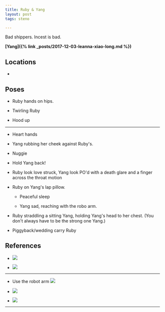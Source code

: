 ```yaml
---
title: Ruby & Yang
layout: post
tags: steno

---
```


Bad shippers. Incest is bad. 

**[Yang]({% link _posts/2017-12-03-leanna-xiao-long.md %})**

## Locations

- 

## Poses

* Ruby hands on hips.

* Twirling Ruby

* Hood up

---

* Heart hands

* Yang rubbing her cheek against Ruby's. 

* Nuggie

* Hold Yang back!

* Ruby look love struck, Yang look PO'd with a death glare and a finger across the throat motion

* Ruby on Yang's lap pillow.

    - Peaceful sleep

    - Yang sad, reaching with the robo arm. 

* Ruby straddling a sitting Yang, holding Yang's head to her chest. (You don't always have to be the strong one Yang.)

* Piggyback/wedding carry Ruby

## References

* ![](https://i.imgur.com/MBYykML.png)

* ![](https://i.imgur.com/CNxMZzt.png)

---

* Use the robot arm ![](https://i.imgur.com/QjfhuA9.png)

* ![](https://i.imgur.com/XoZs579.png)

* ![](https://i.imgur.com/D6VITqW.png)

---
